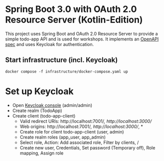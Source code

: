 # Spring Boot 3.0 with OAuth 2.0 Resource Server (Kotlin-Edition) 
This project uses Spring Boot and OAuth 2.0 Resource Server to provide a simple todo-app API and is used for workshops.
It implements an [OpenAPI spec](src/main/spec/todo-spec.yaml) and uses Keycloak for authentication.

## Start infrastructure (incl. Keycloak)
```shell
docker compose -f infrastructure/docker-compose.yaml up 
```

# Set up Keycloak
* Open [Keycloak console](http://localhost:7000/) (admin/admin)
* Create realm (TodoApp)
* Create client (todo-app-client)
  * Valid redirect URIs: http://localhost:7001/*, http://localhost:3000/*
  * Web origins: http://localhost:7001/*, http://localhost:3000/*, *
  * Create role for client todo-app-client (user, admin)
  * Create realm roles (app_user, app_admin)
  * Select role, Action: Add associated role, Filter by clients, <client-name> / <role-name>
  * Create new user, Credentials, Set password (Temporary off), Role mapping, Assign role
